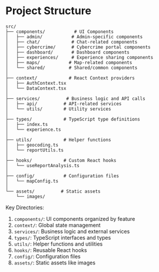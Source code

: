 # Project Structure

```
src/
├── components/           # UI Components
│   ├── admin/           # Admin-specific components
│   ├── chat/            # Chat-related components
│   ├── cybercrime/      # Cybercrime portal components
│   ├── dashboard/       # Dashboard components
│   ├── experiences/     # Experience sharing components
│   ├── maps/           # Map-related components
│   └── shared/         # Shared/common components
│
├── context/            # React Context providers
│   ├── AuthContext.tsx
│   └── DataContext.tsx
│
├── services/          # Business logic and API calls
│   ├── api/          # API-related services
│   └── utils/        # Utility services
│
├── types/            # TypeScript type definitions
│   ├── index.ts
│   └── experience.ts
│
├── utils/            # Helper functions
│   ├── geocoding.ts
│   └── reportUtils.ts
│
├── hooks/            # Custom React hooks
│   └── useReportAnalysis.ts
│
├── config/           # Configuration files
│   └── mapConfig.ts
│
└── assets/          # Static assets
    └── images/
```

Key Directories:

1. `components/`: UI components organized by feature
2. `context/`: Global state management
3. `services/`: Business logic and external services
4. `types/`: TypeScript interfaces and types
5. `utils/`: Helper functions and utilities
6. `hooks/`: Reusable React hooks
7. `config/`: Configuration files
8. `assets/`: Static assets like images